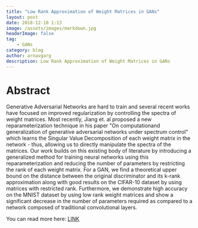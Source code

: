 ```yaml
---
title: "Low Rank Approximation of Weight Matrices in GANs"
layout: post
date: 2018-12-10 1:13
image: /assets/images/markdown.jpg
headerImage: false
tag:
    - GANs
category: blog
author: arnavgarg
description: Low Rank Approximation of Weight Matrices in GANs
---
```


<script type="text/javascript" async
  src="https://cdn.mathjax.org/mathjax/latest/MathJax.js?config=TeX-MML-AM_CHTML">
</script>

# Abstract

Generative Adversarial Networks are hard to train and several recent works have focused on improved regularization by controlling the spectra of weight matrices. Most recently, Jiang et. al proposed a new reparameterization technique in his paper "On computationand generalization of generative adversarial networks under spectrum control" which learns the Singular Value Decomposition of each weight matrix in the network - thus, allowing us to directly manipulate the spectra of the matrices. Our work builds on this existing body of literature by introducing a generalized method for training neural networks using this reparameterization and reducing the number of parameters by restricting the rank of each weight matrix. For a GAN, we find a theoretical upper bound on the distance between the original discriminator and its k-rank approximation along with good results on the CIFAR-10 dataset by using matrices with restricted rank. Furthermore, we demonstrate high accuracy on the MNIST dataset by using low rank weight matrices and show a significant decrease in the number of parameters required as compared to a network composed of traditional convolutional layers.


You can read more here: [LINK](../assets/papers/CS269_Final_Paper.pdf)